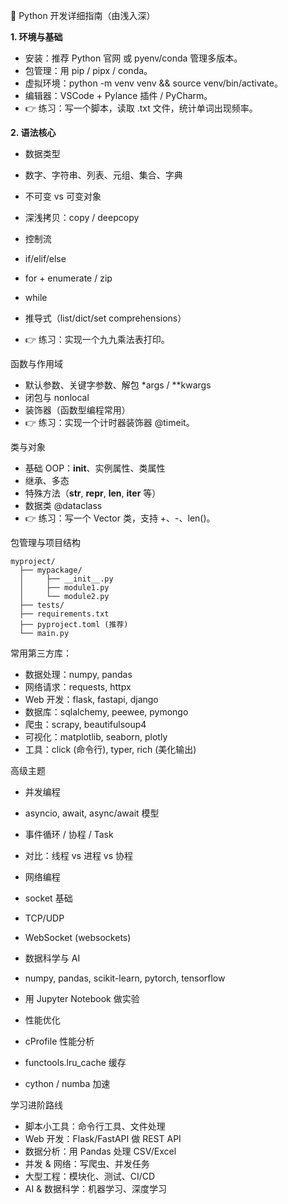 🐍 Python 开发详细指南（由浅入深）

**1. 环境与基础**
- 安装：推荐 Python 官网 或 pyenv/conda 管理多版本。
- 包管理：用 pip / pipx / conda。
- 虚拟环境：python -m venv venv && source venv/bin/activate。
- 编辑器：VSCode + Pylance 插件 / PyCharm。
- 👉 练习：写一个脚本，读取 .txt 文件，统计单词出现频率。

**2. 语法核心**
- 数据类型
- 数字、字符串、列表、元组、集合、字典
- 不可变 vs 可变对象
- 深浅拷贝：copy / deepcopy

- 控制流
- if/elif/else
- for + enumerate / zip
- while
- 推导式（list/dict/set comprehensions）
- 👉 练习：实现一个九九乘法表打印。

函数与作用域
- 默认参数、关键字参数、解包 *args / **kwargs
- 闭包与 nonlocal
- 装饰器（函数型编程常用）
- 👉 练习：实现一个计时器装饰器 @timeit。

类与对象
- 基础 OOP：__init__、实例属性、类属性
- 继承、多态
- 特殊方法（__str__, __repr__, __len__, __iter__ 等）
- 数据类 @dataclass
- 👉 练习：写一个 Vector 类，支持 +、-、len()。

包管理与项目结构
```
myproject/
  ├── mypackage/
  │     ├── __init__.py
  │     ├── module1.py
  │     └── module2.py
  ├── tests/
  ├── requirements.txt
  ├── pyproject.toml (推荐)
  └── main.py
```


常用第三方库：
- 数据处理：numpy, pandas
- 网络请求：requests, httpx
- Web 开发：flask, fastapi, django
- 数据库：sqlalchemy, peewee, pymongo
- 爬虫：scrapy, beautifulsoup4
- 可视化：matplotlib, seaborn, plotly
- 工具：click (命令行), typer, rich (美化输出)

高级主题
- 并发编程
- asyncio, await, async/await 模型
- 事件循环 / 协程 / Task
- 对比：线程 vs 进程 vs 协程

- 网络编程
- socket 基础
- TCP/UDP
- WebSocket (websockets)

- 数据科学与 AI
- numpy, pandas, scikit-learn, pytorch, tensorflow
- 用 Jupyter Notebook 做实验

- 性能优化
- cProfile 性能分析
- functools.lru_cache 缓存
- cython / numba 加速

学习进阶路线
- 脚本小工具：命令行工具、文件处理
- Web 开发：Flask/FastAPI 做 REST API
- 数据分析：用 Pandas 处理 CSV/Excel
- 并发 & 网络：写爬虫、并发任务
- 大型工程：模块化、测试、CI/CD
- AI & 数据科学：机器学习、深度学习
